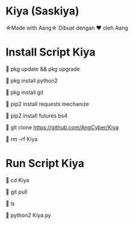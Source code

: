 # Kiya (Saskiya)
☆Made with Aang☆
Dibuat dengan ♥️ oleh Aang

# Install Script Kiya
📎 pkg update && pkg upgrade

📎 pkg install python2

📎 pkg install git

📎 pip2 install requests mechanize

📎 pip2 install futures bs4

📎 git clone https://github.com/AngCyber/Kiya

📎 rm -rf Kiya

# Run Script Kiya
📎 cd Kiya

📎 git pull

📎 ls

📎 python2 Kiya.py
